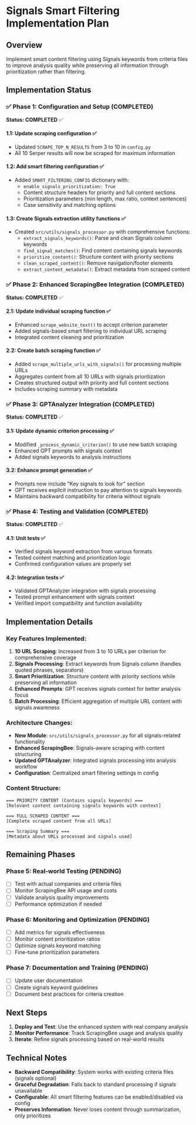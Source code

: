 # Signals Smart Filtering Implementation Plan

## Overview
Implement smart content filtering using Signals keywords from criteria files to improve analysis quality while preserving all information through prioritization rather than filtering.

## Implementation Status

### ✅ Phase 1: Configuration and Setup (COMPLETED)
**Status: COMPLETED** ✅

#### 1.1: Update scraping configuration ✅
- Updated `SCRAPE_TOP_N_RESULTS` from 3 to 10 in `config.py`
- All 10 Serper results will now be scraped for maximum information

#### 1.2: Add smart filtering configuration ✅
- Added `SMART_FILTERING_CONFIG` dictionary with:
  - `enable_signals_prioritization: True`
  - Content structure headers for priority and full content sections
  - Prioritization parameters (min length, max ratio, context sentences)
  - Case sensitivity and matching options

#### 1.3: Create Signals extraction utility functions ✅
- Created `src/utils/signals_processor.py` with comprehensive functions:
  - `extract_signals_keywords()`: Parse and clean Signals column keywords
  - `find_signal_matches()`: Find content containing signals keywords
  - `prioritize_content()`: Structure content with priority sections
  - `clean_scraped_content()`: Remove navigation/footer elements
  - `extract_content_metadata()`: Extract metadata from scraped content

### ✅ Phase 2: Enhanced ScrapingBee Integration (COMPLETED)
**Status: COMPLETED** ✅

#### 2.1: Update individual scraping function ✅
- Enhanced `scrape_website_text()` to accept criterion parameter
- Added signals-based smart filtering to individual URL scraping
- Integrated content cleaning and prioritization

#### 2.2: Create batch scraping function ✅
- Added `scrape_multiple_urls_with_signals()` for processing multiple URLs
- Aggregates content from all 10 URLs with signals prioritization
- Creates structured output with priority and full content sections
- Includes scraping summary with metadata

### ✅ Phase 3: GPTAnalyzer Integration (COMPLETED)
**Status: COMPLETED** ✅

#### 3.1: Update dynamic criterion processing ✅
- Modified `_process_dynamic_criterion()` to use new batch scraping
- Enhanced GPT prompts with signals context
- Added signals keywords to analysis instructions

#### 3.2: Enhance prompt generation ✅
- Prompts now include "Key signals to look for" section
- GPT receives explicit instruction to pay attention to signals keywords
- Maintains backward compatibility for criteria without signals

### ✅ Phase 4: Testing and Validation (COMPLETED)
**Status: COMPLETED** ✅

#### 4.1: Unit tests ✅
- Verified signals keyword extraction from various formats
- Tested content matching and prioritization logic
- Confirmed configuration values are properly set

#### 4.2: Integration tests ✅
- Validated GPTAnalyzer integration with signals processing
- Tested prompt enhancement with signals context
- Verified import compatibility and function availability

## Implementation Details

### Key Features Implemented:
1. **10 URL Scraping**: Increased from 3 to 10 URLs per criterion for comprehensive coverage
2. **Signals Processing**: Extract keywords from Signals column (handles quoted phrases, separators)
3. **Smart Prioritization**: Structure content with priority sections while preserving all information
4. **Enhanced Prompts**: GPT receives signals context for better analysis focus
5. **Batch Processing**: Efficient aggregation of multiple URL content with signals awareness

### Architecture Changes:
- **New Module**: `src/utils/signals_processor.py` for all signals-related functionality
- **Enhanced ScrapingBee**: Signals-aware scraping with content structuring
- **Updated GPTAnalyzer**: Integrated signals processing into analysis workflow
- **Configuration**: Centralized smart filtering settings in config

### Content Structure:
```
=== PRIORITY CONTENT (Contains signals keywords) ===
[Relevant content containing signals keywords with context]

=== FULL SCRAPED CONTENT ===
[Complete scraped content from all URLs]

=== Scraping Summary ===
[Metadata about URLs processed and signals used]
```

## Remaining Phases

### Phase 5: Real-world Testing (PENDING)
- [ ] Test with actual companies and criteria files
- [ ] Monitor ScrapingBee API usage and costs
- [ ] Validate analysis quality improvements
- [ ] Performance optimization if needed

### Phase 6: Monitoring and Optimization (PENDING)
- [ ] Add metrics for signals effectiveness
- [ ] Monitor content prioritization ratios
- [ ] Optimize signals keyword matching
- [ ] Fine-tune prioritization parameters

### Phase 7: Documentation and Training (PENDING)
- [ ] Update user documentation
- [ ] Create signals keyword guidelines
- [ ] Document best practices for criteria creation

## Next Steps
1. **Deploy and Test**: Use the enhanced system with real company analysis
2. **Monitor Performance**: Track ScrapingBee usage and analysis quality
3. **Iterate**: Refine signals processing based on real-world results

## Technical Notes
- **Backward Compatibility**: System works with existing criteria files (signals optional)
- **Graceful Degradation**: Falls back to standard processing if signals unavailable
- **Configurable**: All smart filtering features can be enabled/disabled via config
- **Preserves Information**: Never loses content through summarization, only prioritizes 